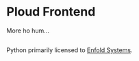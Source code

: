 # Ploud Frontend

More ho hum...

##

Python primarily licensed to [Enfold Systems](https://github.com/enfold/ploud.frontend).

